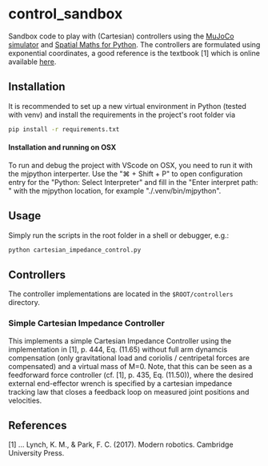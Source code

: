 # control_sandbox

Sandbox code to play with (Cartesian) controllers using the [MuJoCo simulator](https://github.com/google-deepmind/mujoco/) and [Spatial Maths for Python](https://github.com/bdaiinstitute/spatialmath-python). The controllers are formulated using exponential coordinates, a good reference is the textbook [1] which is online available [here](https://hades.mech.northwestern.edu/images/7/7f/MR.pdf).

## Installation

It is recommended to set up a new virtual environment in Python (tested with venv) and install the requirements in the project's root folder via
 ```bash
pip install -r requirements.txt
```

#### Installation and running on OSX
To run and debug the project with VScode on OSX, you need to run it with the mjpython interperter. Use the "⌘ + Shift + P" to open configuration entry for the "Python: Select Interpreter" and fill in the "Enter interpret path: " with the mjpython location, for example "./.venv/bin/mjpython".

## Usage

Simply run the scripts in the root folder in a shell or debugger, e.g.:
 ```bash
python cartesian_impedance_control.py
```

## Controllers

The controller implementations are located in the `$ROOT/controllers` directory.

### Simple Cartesian Impedance Controller

This implements a simple Cartesian Impedance Controller using the implementation in [1], p. 444, Eq. (11.65) without full arm dynamcis compensation (only gravitational load and coriolis / centripetal forces are compensated) and a virtual mass of M=0. Note, that this can be seen as a feedforward force controller (cf. [1], p. 435, Eq. (11.50)), where the desired external end-effector wrench is specified by a cartesian impedance tracking law that closes a feedback loop on measured joint positions and velocities.

## References

[1] ... Lynch, K. M., & Park, F. C. (2017). Modern robotics. Cambridge University Press.

